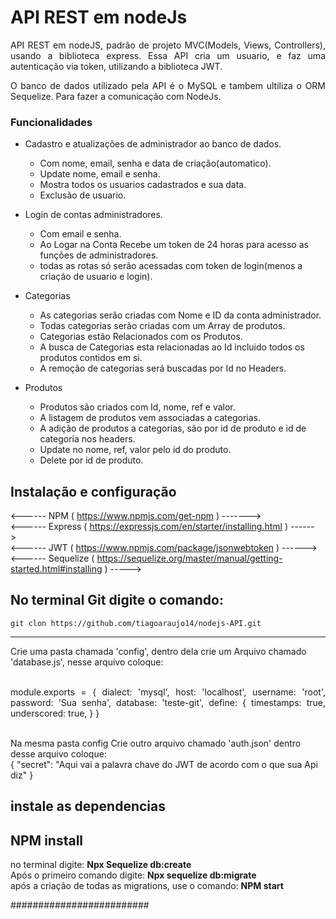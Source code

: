 <h1> API REST em nodeJs </h1>

<p align="justify"> API REST em nodeJS, padrão de projeto MVC(Models, Views, Controllers), usando a biblioteca express. Essa API cria um usuario, e faz uma autenticação via token, utilizando a biblioteca JWT.</p>
<p align="justify"> O banco de dados utilizado pela API é o MySQL e tambem ultiliza o ORM Sequelize. Para fazer a comunicação com NodeJs. </p>


### Funcionalidades

- Cadastro e atualizações de administrador ao banco de dados.
  - Com nome, email, senha e data de criação(automatico).
  - Update nome, email e senha.
  - Mostra todos os usuarios cadastrados e sua data.
  - Exclusão de usuario.
  
 - Login de contas administradores.
    - Com email e senha.
    - Ao Logar na Conta Recebe um token de 24 horas para acesso as funções de administradores.
    - todas as rotas só serão acessadas com token de login(menos a criação de usuario e login).
    
 - Categorias 
    - As categorias serão criadas com Nome e ID da conta administrador.
    - Todas categorias serão criadas com um Array de produtos.
    - Categorias estão Relacionados com os Produtos.
    - A busca de Categorias esta relacionadas ao Id incluido todos os produtos contidos em si.
    - A remoção de categorias será buscadas por Id no Headers.
  
  - Produtos
    - Produtos são criados com Id, nome, ref e valor.
    - A listagem de produtos vem associadas a categorias.
    - A adição de produtos a categorias, são por id de produto e id de categoria nos headers.
    - Update no nome, ref, valor pelo id do produto.
    - Delete por id de produto.
    
 ## Instalação e configuração
<------ NPM ( https://www.npmjs.com/get-npm ) ------->
<br>
<------ Express ( https://expressjs.com/en/starter/installing.html ) ------>
<br>
<------ JWT ( https://www.npmjs.com/package/jsonwebtoken ) ------>
<br>
<------ Sequelize ( https://sequelize.org/master/manual/getting-started.html#installing ) ----->

 
No terminal Git digite o comando:
---
    git clon https://github.com/tiagoaraujo14/nodejs-API.git
---
Crie uma pasta chamada 'config', dentro dela crie um Arquivo chamado 'database.js', nesse arquivo coloque:
 <p align="justify"> 
 <br> module.exports = {
     dialect: 'mysql',
     host: 'localhost',
     username: 'root',
     password: 'Sua senha',
     database: 'teste-git',
     define: {
     timestamps: true,
     underscored: true,
    }
  }
  </p>
<br>
Na mesma pasta config Crie outro arquivo chamado 'auth.json' dentro desse arquivo coloque:<br>
{
    "secret": "Aqui vai a palavra chave do JWT de acordo com o que sua Api  diz"
}
<br>

instale as dependencias
 ---
 NPM install
 ---
 
 no terminal digite: <strong>Npx Sequelize db:create</strong><br>
 Após o primeiro comando digite: <strong>Npx sequelize db:migrate</strong><br>
 após a criação de todas as migrations, use o comando: <strong>NPM start</strong>

#########################
